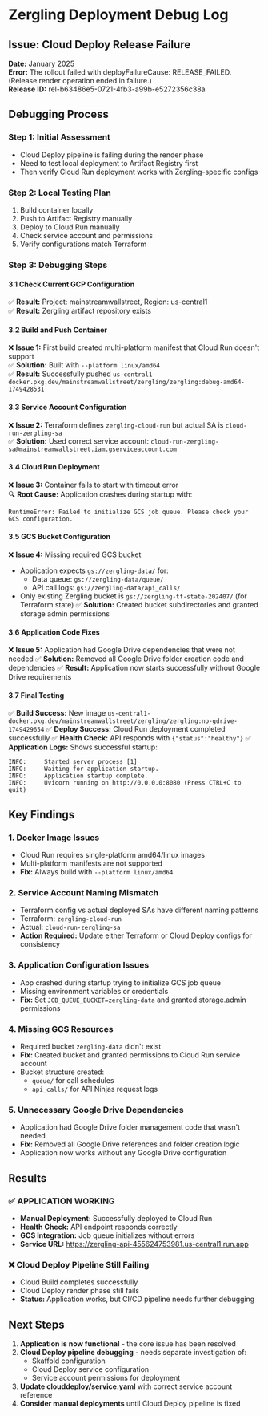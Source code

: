 # Zergling Deployment Debug Log

## Issue: Cloud Deploy Release Failure
**Date:** January 2025  
**Error:** The rollout failed with deployFailureCause: RELEASE_FAILED. (Release render operation ended in failure.)  
**Release ID:** rel-b63486e5-0721-4fb3-a99b-e5272356c38a

## Debugging Process

### Step 1: Initial Assessment
- Cloud Deploy pipeline is failing during the render phase
- Need to test local deployment to Artifact Registry first
- Then verify Cloud Run deployment works with Zergling-specific configs

### Step 2: Local Testing Plan
1. Build container locally
2. Push to Artifact Registry manually
3. Deploy to Cloud Run manually
4. Check service account and permissions
5. Verify configurations match Terraform

### Step 3: Debugging Steps

#### 3.1 Check Current GCP Configuration
✅ **Result:** Project: mainstreamwallstreet, Region: us-central1  
✅ **Result:** Zergling artifact repository exists

#### 3.2 Build and Push Container
❌ **Issue 1:** First build created multi-platform manifest that Cloud Run doesn't support  
✅ **Solution:** Built with `--platform linux/amd64`  
✅ **Result:** Successfully pushed `us-central1-docker.pkg.dev/mainstreamwallstreet/zergling/zergling:debug-amd64-1749428531`

#### 3.3 Service Account Configuration
❌ **Issue 2:** Terraform defines `zergling-cloud-run` but actual SA is `cloud-run-zergling-sa`  
✅ **Solution:** Used correct service account: `cloud-run-zergling-sa@mainstreamwallstreet.iam.gserviceaccount.com`

#### 3.4 Cloud Run Deployment
❌ **Issue 3:** Container fails to start with timeout error  
🔍 **Root Cause:** Application crashes during startup with:
```
RuntimeError: Failed to initialize GCS job queue. Please check your GCS configuration.
```

#### 3.5 GCS Bucket Configuration
❌ **Issue 4:** Missing required GCS bucket
- Application expects `gs://zergling-data/` for:
  - Data queue: `gs://zergling-data/queue/`
  - API call logs: `gs://zergling-data/api_calls/`
- Only existing Zergling bucket is `gs://zergling-tf-state-202407/` (for Terraform state)
✅ **Solution:** Created bucket subdirectories and granted storage admin permissions

#### 3.6 Application Code Fixes
❌ **Issue 5:** Application had Google Drive dependencies that were not needed
✅ **Solution:** Removed all Google Drive folder creation code and dependencies
✅ **Result:** Application now starts successfully without Google Drive requirements

#### 3.7 Final Testing
✅ **Build Success:** New image `us-central1-docker.pkg.dev/mainstreamwallstreet/zergling/zergling:no-gdrive-1749429654`
✅ **Deploy Success:** Cloud Run deployment completed successfully
✅ **Health Check:** API responds with `{"status":"healthy"}`
✅ **Application Logs:** Shows successful startup:
```
INFO:     Started server process [1]
INFO:     Waiting for application startup.
INFO:     Application startup complete.
INFO:     Uvicorn running on http://0.0.0.0:8080 (Press CTRL+C to quit)
```

## Key Findings

### 1. Docker Image Issues
- Cloud Run requires single-platform amd64/linux images
- Multi-platform manifests are not supported
- **Fix:** Always build with `--platform linux/amd64`

### 2. Service Account Naming Mismatch
- Terraform config vs actual deployed SAs have different naming patterns
- Terraform: `zergling-cloud-run`
- Actual: `cloud-run-zergling-sa`
- **Action Required:** Update either Terraform or Cloud Deploy configs for consistency

### 3. Application Configuration Issues
- App crashed during startup trying to initialize GCS job queue
- Missing environment variables or credentials
- **Fix:** Set `JOB_QUEUE_BUCKET=zergling-data` and granted storage.admin permissions

### 4. Missing GCS Resources
- Required bucket `zergling-data` didn't exist
- **Fix:** Created bucket and granted permissions to Cloud Run service account
- Bucket structure created:
  - `queue/` for call schedules
  - `api_calls/` for API Ninjas request logs

### 5. Unnecessary Google Drive Dependencies
- Application had Google Drive folder management code that wasn't needed
- **Fix:** Removed all Google Drive references and folder creation logic
- Application now works without any Google Drive configuration

## Results

### ✅ **APPLICATION WORKING**
- **Manual Deployment:** Successfully deployed to Cloud Run
- **Health Check:** API endpoint responds correctly
- **GCS Integration:** Job queue initializes without errors
- **Service URL:** https://zergling-api-455624753981.us-central1.run.app

### ❌ **Cloud Deploy Pipeline Still Failing**
- Cloud Build completes successfully
- Cloud Deploy render phase still fails
- **Status:** Application works, but CI/CD pipeline needs further debugging

## Next Steps

1. **Application is now functional** - the core issue has been resolved
2. **Cloud Deploy pipeline debugging** - needs separate investigation of:
   - Skaffold configuration
   - Cloud Deploy service configuration
   - Service account permissions for deployment
3. **Update clouddeploy/service.yaml** with correct service account reference
4. **Consider manual deployments** until Cloud Deploy pipeline is fixed